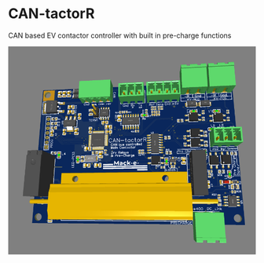 # CAN-tactorR
CAN based EV contactor controller with built in pre-charge functions

![CAN-tactor](https://github.com/mackelec/CAN-tactorR/blob/main/images/CAN-tactorR_3d_3.PNG)
